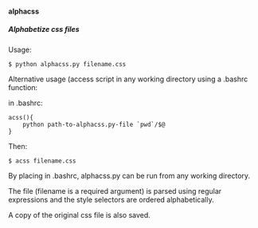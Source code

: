 <h4>alphacss</h4>

<h5>Alphabetize css files</h5>


Usage:
	
	$ python alphacss.py filename.css
	

Alternative usage (access script in any working directory using a .bashrc function:
	 
in .bashrc:
	
	acss(){
		python path-to-alphacss.py-file `pwd`/$@
	}

Then:

	$ acss filename.css	 


By placing in .bashrc, alphacss.py can be run from any working directory. 

The file (filename is a required argument) is parsed using regular expressions and the style selectors are ordered alphabetically. 

A copy of the original css file is also saved. 
